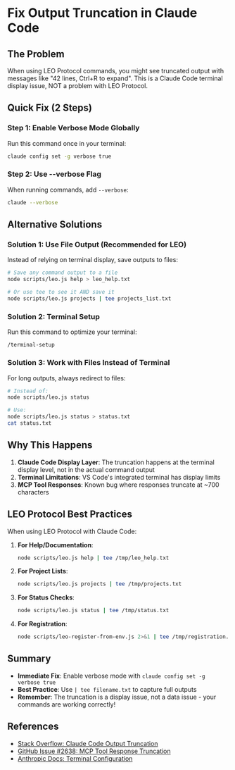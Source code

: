 # Fix Output Truncation in Claude Code

## The Problem
When using LEO Protocol commands, you might see truncated output with messages like "42 lines, Ctrl+R to expand". This is a Claude Code terminal display issue, NOT a problem with LEO Protocol.

## Quick Fix (2 Steps)

### Step 1: Enable Verbose Mode Globally
Run this command once in your terminal:
```bash
claude config set -g verbose true
```

### Step 2: Use --verbose Flag
When running commands, add `--verbose`:
```bash
claude --verbose
```

## Alternative Solutions

### Solution 1: Use File Output (Recommended for LEO)
Instead of relying on terminal display, save outputs to files:
```bash
# Save any command output to a file
node scripts/leo.js help > leo_help.txt

# Or use tee to see it AND save it
node scripts/leo.js projects | tee projects_list.txt
```

### Solution 2: Terminal Setup
Run this command to optimize your terminal:
```
/terminal-setup
```

### Solution 3: Work with Files Instead of Terminal
For long outputs, always redirect to files:
```bash
# Instead of:
node scripts/leo.js status

# Use:
node scripts/leo.js status > status.txt
cat status.txt
```

## Why This Happens

1. **Claude Code Display Layer**: The truncation happens at the terminal display level, not in the actual command output
2. **Terminal Limitations**: VS Code's integrated terminal has display limits
3. **MCP Tool Responses**: Known bug where responses truncate at ~700 characters

## LEO Protocol Best Practices

When using LEO Protocol with Claude Code:

1. **For Help/Documentation**:
   ```bash
   node scripts/leo.js help | tee /tmp/leo_help.txt
   ```

2. **For Project Lists**:
   ```bash
   node scripts/leo.js projects | tee /tmp/projects.txt
   ```

3. **For Status Checks**:
   ```bash
   node scripts/leo.js status | tee /tmp/status.txt
   ```

4. **For Registration**:
   ```bash
   node scripts/leo-register-from-env.js 2>&1 | tee /tmp/registration.log
   ```

## Summary

- **Immediate Fix**: Enable verbose mode with `claude config set -g verbose true`
- **Best Practice**: Use `| tee filename.txt` to capture full outputs
- **Remember**: The truncation is a display issue, not a data issue - your commands are working correctly!

## References
- [Stack Overflow: Claude Code Output Truncation](https://stackoverflow.com/questions/79716276/)
- [GitHub Issue #2638: MCP Tool Response Truncation](https://github.com/anthropics/claude-code/issues/2638)
- [Anthropic Docs: Terminal Configuration](https://docs.anthropic.com/en/docs/claude-code/terminal-config)